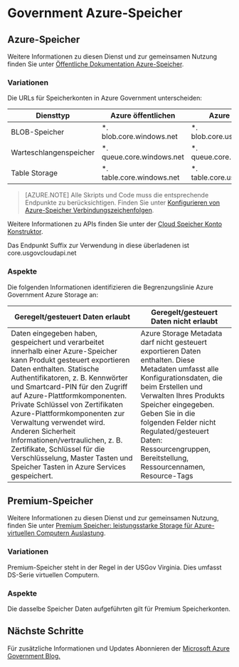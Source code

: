 <properties
    pageTitle="Azure Government Dokumentation | Microsoft Azure"
    description="Dies stellt einen Vergleich der Features und Hinweise zur Entwicklung von Applications für Azure Government"
    services="Azure-Government"
    cloud="gov" 
    documentationCenter=""
    authors="ryansoc"
    manager="zakramer"
    editor=""/>

<tags
    ms.service="multiple"
    ms.devlang="na"
    ms.topic="article"
    ms.tgt_pltfrm="na"
    ms.workload="azure-government"
    ms.date="10/13/2016"
    ms.author="ryansoc"/>


#  <a name="azure-government-storage"></a>Government Azure-Speicher

##  <a name="azure-storage"></a>Azure-Speicher

Weitere Informationen zu diesen Dienst und zur gemeinsamen Nutzung finden Sie unter [Öffentliche Dokumentation Azure-Speicher](https://azure.microsoft.com/documentation/services/storage/).

### <a name="variations"></a>Variationen

Die URLs für Speicherkonten in Azure Government unterscheiden:

Diensttyp|Azure öffentlichen|Azure Government
---|---|---
BLOB-Speicher|*. blob.core.windows.net|*. blob.core.usgovcloudapi.net
Warteschlangenspeicher|*. queue.core.windows.net|*. queue.core.usgovcloudapi.net
Table Storage|*. table.core.windows.net| *. table.core.usgovcloudapi.net

>[AZURE.NOTE] Alle Skripts und Code muss die entsprechende Endpunkte zu berücksichtigen.  Finden Sie unter [Konfigurieren von Azure-Speicher Verbindungszeichenfolgen](../storage-configure-connection-string.md#creating-a-connection-string-to-the-explicit-storage-endpoint). 

Weitere Informationen zu APIs finden Sie unter der <a href="https://msdn.microsoft.com/en-us/library/azure/mt616540.aspx">Cloud Speicher Konto Konstruktor</a>.

Das Endpunkt Suffix zur Verwendung in diese überladenen ist core.usgovcloudapi.net 

### <a name="considerations"></a>Aspekte

Die folgenden Informationen identifizieren die Begrenzungslinie Azure Government Azure Storage an:

| Geregelt/gesteuert Daten erlaubt | Geregelt/gesteuert Daten nicht erlaubt |
|--------------------------------------------------------------------------------------|-----------------------------------------------------------------------------------------------------------------------------------------------------------------------------------------------------------------------------------------------------------------------------------------------------------------|
| Daten eingegeben haben, gespeichert und verarbeitet innerhalb einer Azure-Speicher kann Produkt gesteuert exportieren Daten enthalten. Statische Authentifikatoren, z. B. Kennwörter und Smartcard-PIN für den Zugriff auf Azure-Plattformkomponenten. Private Schlüssel von Zertifikaten Azure-Plattformkomponenten zur Verwaltung verwendet wird. Anderen Sicherheit Informationen/vertraulichen, z. B. Zertifikate, Schlüssel für die Verschlüsselung, Master Tasten und Speicher Tasten in Azure Services gespeichert. | Azure Storage Metadata darf nicht gesteuert exportieren Daten enthalten. Diese Metadaten umfasst alle Konfigurationsdaten, die beim Erstellen und Verwalten Ihres Produkts Speicher eingegeben.  Geben Sie in die folgenden Felder nicht Regulated/gesteuert Daten: Ressourcengruppen, Bereitstellung, Ressourcennamen, Resource-Tags  

##  <a name="premium-storage"></a>Premium-Speicher

Weitere Informationen zu diesen Dienst und zur gemeinsamen Nutzung, finden Sie unter [Premium Speicher: leistungsstarke Storage für Azure-virtuellen Computern Auslastung](../storage/storage-premium-storage.md).

###  <a name="variations"></a>Variationen

Premium-Speicher steht in der Regel in der USGov Virginia. Dies umfasst DS-Serie virtuellen Computern. 

### <a name="considerations"></a>Aspekte

Die dasselbe Speicher Daten aufgeführten gilt für Premium Speicherkonten. 

##  <a name="next-steps"></a>Nächste Schritte

Für zusätzliche Informationen und Updates Abonnieren der <a href="https://blogs.msdn.microsoft.com/azuregov/">Microsoft Azure Government Blog.</a>

